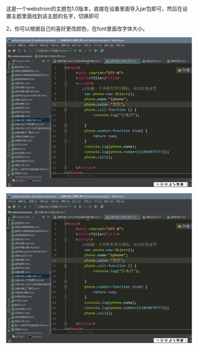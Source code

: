 这是一个webstrom的主题包1.0版本，直接在设置里面导入jar包即可，然后在设置主题里面找到该主题的名字，切换即可



2，你可以根据自己的喜好更改颜色，在font里面改字体大小。

![](IMG\QQ截图20190624133733.png)

![](IMG\QQ截图20190624133733.png)

